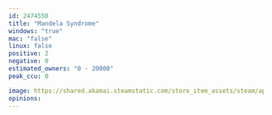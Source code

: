 ```yaml
---
id: 2474550
title: "Mandela Syndrome"
windows: "true"
mac: "false"
linux: false
positive: 2
negative: 0
estimated_owners: "0 - 20000"
peak_ccu: 0

image: https://shared.akamai.steamstatic.com/store_item_assets/steam/apps/2474550/header.jpg?t=1721970086
opinions:
---
```

